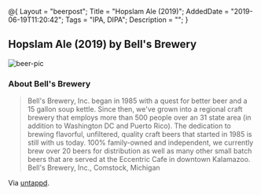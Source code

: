 @{
 Layout = "beerpost";
 Title = "Hopslam Ale (2019)";
 AddedDate = "2019-06-19T11:20:42";
 Tags = "IPA, DIPA";
 Description = "";
 }
 

## Hopslam Ale (2019) by Bell's Brewery

![beer-pic]

### About Bell's Brewery

> Bell's Brewery, Inc. began in 1985 with a quest for better beer and a 15 gallon soup kettle. Since then, we've grown into a regional craft brewery that employs more than 500 people over an 31 state area (in addition to Washington DC and Puerto Rico). The dedication to brewing flavorful, unfiltered, quality craft beers that started in 1985 is still with us today. 100% family-owned and independent, we currently brew over 20 beers for distribution as well as many other small batch beers that are served at the Eccentric Cafe in downtown Kalamazoo. Bell's Brewery, Inc., Comstock, Michigan

Via [untappd][untappd-url].

[untappd-url]: <https://untappd.com//bellsbrewery>
[beer-pic]: https://jasonpowley.com/assets/img/2019-06-19-hopslam-ale-2019.jpeg "Hopslam Ale (2019) by Bell's Brewery"
